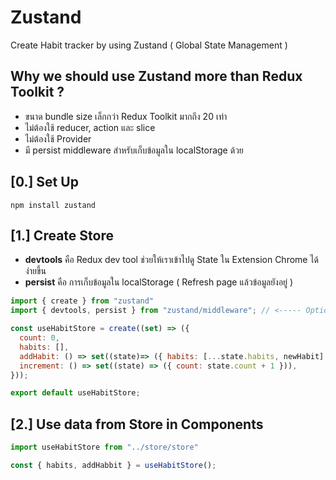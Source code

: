 # Zustand 
Create Habit tracker by using Zustand ( Global State Management )

## Why we should use Zustand more than Redux Toolkit ?
- ขนาด bundle size เล็กกว่า Redux Toolkit มากถึง 20 เท่า
- ไม่ต้องใช้ reducer, action และ slice 
- ไม่ต้องใช้ Provider
- มี persist middleware สำหรับเก็บข้อมูลใน localStorage ด้วย

## [0.] Set Up
```
npm install zustand
```

## [1.] Create Store
- **devtools** คือ Redux dev tool ช่วยให้เราเข้าไปดู State ใน Extension Chrome ได้ง่ายขึ้น
- **persist** คือ การเก็บข้อมูลใน localStorage ( Refresh page แล้วข้อมูลยังอยู่ )
```javascript
import { create } from "zustand"
import { devtools, persist } from "zustand/middleware"; // <----- Optional ใส่ต่อจาก create(devtool(persist(set) => ....

const useHabitStore = create((set) => ({
  count: 0,
  habits: [],
  addHabit: () => set((state)=> ({ habits: [...state.habits, newHabit] })),
  increment: () => set((state) => ({ count: state.count + 1 })),
}));

export default useHabitStore;
```

## [2.] Use data from Store in Components
```javascript
import useHabitStore from "../store/store"

const { habits, addHabbit } = useHabitStore();

```
